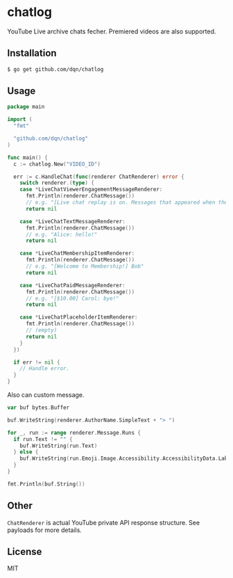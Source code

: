 # chatlog

YouTube Live archive chats fecher. Premiered videos are also supported.

## Installation

```bash
$ go get github.com/dqn/chatlog
```

## Usage

```go
package main

import (
  "fmt"

  "github.com/dqn/chatlog"
)

func main() {
  c := chatlog.New("VIDEO_ID")

  err := c.HandleChat(func(renderer ChatRenderer) error {
    switch renderer.(type) {
    case *LiveChatViewerEngagementMessageRenderer:
      fmt.Println(renderer.ChatMessage())
      // e.g. "[Live chat replay is on. Messages that appeared when the stream was live will show up here.]"
      return nil

    case *LiveChatTextMessageRenderer:
      fmt.Println(renderer.ChatMessage())
      // e.g. "Alice: hello!"
      return nil

    case *LiveChatMembershipItemRenderer:
      fmt.Println(renderer.ChatMessage())
      // e.g. "[Welcome to Membership!] Bob"
      return nil

    case *LiveChatPaidMessageRenderer:
      fmt.Println(renderer.ChatMessage())
      // e.g. "[$10.00] Carol: bye!"
      return nil

    case *LiveChatPlaceholderItemRenderer:
      fmt.Println(renderer.ChatMessage())
      // (empty)
      return nil
    }
  })

  if err != nil {
    // Handle error.
  }
}
```

Also can custom message.

```go
var buf bytes.Buffer

buf.WriteString(renderer.AuthorName.SimpleText + "> ")

for _, run := range renderer.Message.Runs {
  if run.Text != "" {
    buf.WriteString(run.Text)
  } else {
    buf.WriteString(run.Emoji.Image.Accessibility.AccessibilityData.Label)
  }
}

fmt.Println(buf.String())
```

## Other

`ChatRenderer` is actual YouTube private API response structure. See payloads for more details.

## License

MIT
